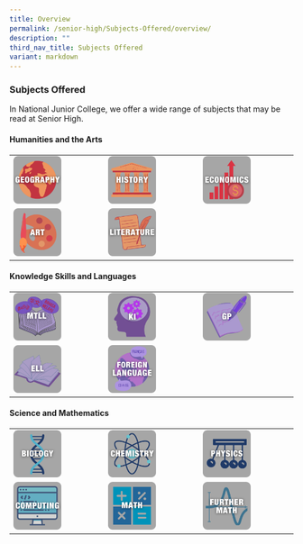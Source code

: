 ```yaml
---
title: Overview
permalink: /senior-high/Subjects-Offered/overview/
description: ""
third_nav_title: Subjects Offered
variant: markdown
---
```

### Subjects Offered

In National Junior College, we offer a wide range of subjects that may be read at Senior High.

#### Humanities and the Arts

|  |  |  |
|---|---|---|
| <a href="/senior-high/subjects-offered/geography"><img src="/images/geography.png" style="width:55%"></a> | <a href="/senior-high/subjects-offered/history"><img src="/images/Subjects Offered/history.png" style="width:55%"></a> | <a href="/senior-high/subjects-offered/economics"><img src="/images/Subjects Offered/economics.png" style="width:55%"></a> |
| <a href="/art-elective-programme/senior-high-aep"><img src="/images/Subjects Offered/art-alevel.png" style="width:55%"></a> |  <a href="/senior-high/subjects-offered/literature-in-english"><img src="/images/Subjects Offered/lit-in-eng.png" style="width:55%"></a> |


#### Knowledge Skills and Languages

|  |  |  |
|---|---|---|
| <a href="/senior-high/subjects-offered/mother-tongue"><img src="/images/Subjects Offered/mtll-alvl.png" style="width:55%"></a> | <a href="/senior-high/subjects-offered/knowledge-and-inquiry"><img src="/images/Subjects Offered/ki-alvl.png" style="width:55%"></a> | <a href="/senior-high/subjects-offered/general-paper"><img src="/images/Subjects Offered/general-paper.png" style="width:55%"></a> |
| <a href="/senior-high/subjects-offered/english-language-and-linguistics"><img src="/images/Subjects Offered/eng-lang-ling.png" style="width:55%"></a> | <a href="/senior-high/subjects-offered/foreign-language"><img src="/images/Subjects Offered/foreign-lang.png" style="width:55%"></a> |  |


#### Science and Mathematics

|  |  |  |
|---|---|---|
| <a href="/senior-high/subjects-offered/biology"><img src="/images/Subjects Offered/biology.png" style="width:55%"></a> | <a href="/senior-high/subjects-offered/chemistry"><img src="/images/Subjects Offered/chemistry.png" style="width:55%"></a> | <a href="/senior-high/subjects-offered/physics"><img src="/images/Subjects Offered/physics.png" style="width:55%"></a> |
| <a href="/senior-high/subjects-offered/computing"><img src="/images/Subjects Offered/computing.png" style="width:55%"></a> | <a href="/senior-high/subjects-offered/mathematics"><img src="/images/Subjects Offered/mathematics.png" style="width:55%"></a> | <a href="/senior-high/subjects-offered/further-mathematics"><img src="/images/Subjects Offered/further-math.png" style="width:55%"></a> |